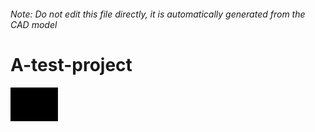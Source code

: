 ###### Note: Do not edit this file directly, it is automatically generated from the CAD model

# A-test-project

![](/project.svg)

